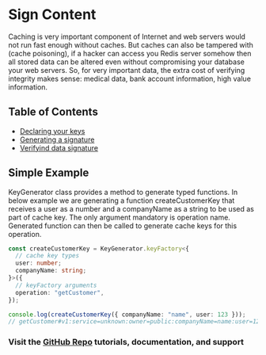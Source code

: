# Sign Content

Caching is very important component of Internet and web servers would not run fast enough without caches. But caches can also be tampered with (cache poisoning), if a hacker can access you Redis server somehow then all stored data can be altered even without compromising your database your web servers.
So, for very important data, the extra cost of verifying integrity makes sense: medical data, bank account information, high value information.

## Table of Contents

<!-- prettier-ignore-start -->

- [Declaring your keys](#simple-example)
- [Generating a signature](#data-classification-example)
- [Verifyind data signature](#schema-versioning-example)

<!-- prettier-ignore-end -->

## Simple Example

KeyGenerator class provides a method to generate typed functions. In below example we are generating a function createCustomerKey that receives a user as a number and a companyName as a string to be used as part of cache key. The only argument mandatory is operation name. Generated function can then be called to generate cache keys for this operation.

```ts
const createCustomerKey = KeyGenerator.keyFactory<{
  // cache key types
  user: number;
  companyName: string;
}>({
  // keyFactory arguments
  operation: "getCustomer",
});

console.log(createCustomerKey({ companyName: "name", user: 123 }));
// getCustomer#v1:service=unknown:owner=public:companyName=name:user=123
```

### Visit the [GitHub Repo](https://github.com/nelsongomes/reliable-caching/) tutorials, documentation, and support
